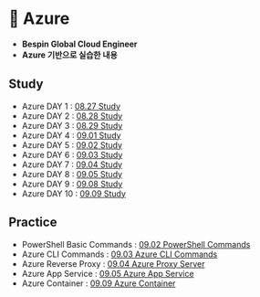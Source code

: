 # 📘 Azure
- **Bespin Global Cloud Engineer**
- **Azure 기반으로 실습한 내용**
## Study
- Azure DAY 1 : [08.27 Study](https://www.notion.so/psjrepository/DAY-31-25c3d86ddbdc801f867ef7f3da4faa0f)
- Azure DAY 2 : [08.28 Study](https://www.notion.so/psjrepository/DAY-32-25d3d86ddbdc801fa7e6f1baf7d15dbd)
- Azure DAY 3 : [08.29 Study](https://www.notion.so/psjrepository/DAY-33-25e3d86ddbdc803e9d65da839fdcc63e)
- Azure DAY 4 : [09.01 Study](https://www.notion.so/psjrepository/DAY-34-2613d86ddbdc8082bcb5fbfa8bbd0069)
- Azure DAY 5 : [09.02 Study](https://www.notion.so/psjrepository/DAY-35-2623d86ddbdc807d94d4d2f53ce428d2)
- Azure DAY 6 : [09.03 Study](https://www.notion.so/psjrepository/DAY-36-2633d86ddbdc80298579d8fb8f80b0cd)
- Azure DAY 7 : [09.04 Study](https://www.notion.so/psjrepository/DAY-37-2643d86ddbdc80efb299d2bb6a152662)
- Azure DAY 8 : [09.05 Study](https://www.notion.so/psjrepository/DAY-38-2653d86ddbdc8016a7fbcc4bdbed8b89)
- Azure DAY 9 : [09.08 Study](https://www.notion.so/psjrepository/DAY-39-2683d86ddbdc806a8443c3c45c59d107)
- Azure DAY 10 : [09.09 Study](https://www.notion.so/psjrepository/DAY-40-2693d86ddbdc80e4980bffd8377b238f)
## Practice
- PowerShell Basic Commands : [09.02 PowerShell Commands](practice/01_Azure.md)
- Azure CLI Commands : [09.03 Azure CLI Commands](practice/02_Azure.md)
- Azure Reverse Proxy : [09.04 Azure Proxy Server](practice/03_Azure.md)
- Azure App Service : [09.05 Azure App Service](practice/04_Azure.md)
- Azure Container : [09.09 Azure Container](practice/05_Azure.md)